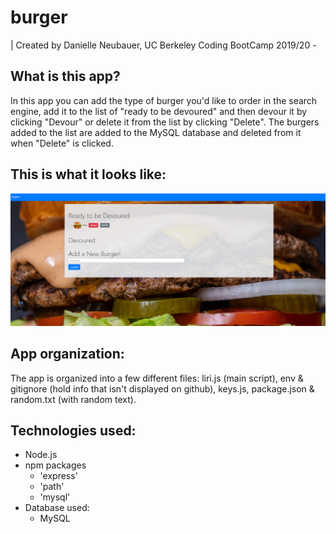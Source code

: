 # burger
| Created by Danielle Neubauer, UC Berkeley Coding BootCamp 2019/20 - 

## What is this app?
In this app you can add the type of burger you'd like to order in the search engine, add it to the list of "ready to be devoured" and then devour it by clicking "Devour" or delete it from the list by clicking "Delete". The burgers added to the list are added to the MySQL database and deleted from it when "Delete" is clicked.  

## This is what it looks like:

<img src='/public/assets/img/Screenshot.png'>  

## App organization:
The app is organized into a few different files: liri.js (main script), env & gitignore (hold info that isn't displayed on github), keys.js, package.json & random.txt (with random text). 

## Technologies used:
* Node.js
* npm packages
    - 'express' 
    - 'path' 
    - 'mysql' 
* Database used: 
    - MySQL



